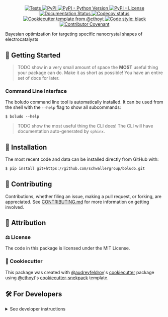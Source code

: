 <!--
<p align="center">
  <img src="https://github.com/schwallergroup/boludo/raw/main/docs/source/logo.png" height="150">
</p>
-->

<h1 align="center">
  
</h1>

<p align="center">
    <a href="https://github.com/schwallergroup/boludo/actions/workflows/tests.yml">
        <img alt="Tests" src="https://github.com/schwallergroup/boludo/workflows/Tests/badge.svg" />
    </a>
    <a href="https://pypi.org/project/boludo">
        <img alt="PyPI" src="https://img.shields.io/pypi/v/boludo" />
    </a>
    <a href="https://pypi.org/project/boludo">
        <img alt="PyPI - Python Version" src="https://img.shields.io/pypi/pyversions/boludo" />
    </a>
    <a href="https://github.com/schwallergroup/boludo/blob/main/LICENSE">
        <img alt="PyPI - License" src="https://img.shields.io/pypi/l/boludo" />
    </a>
    <a href='https://boludo.readthedocs.io/en/latest/?badge=latest'>
        <img src='https://readthedocs.org/projects/boludo/badge/?version=latest' alt='Documentation Status' />
    </a>
    <a href="https://codecov.io/gh/schwallergroup/boludo/branch/main">
        <img src="https://codecov.io/gh/schwallergroup/boludo/branch/main/graph/badge.svg" alt="Codecov status" />
    </a>  
    <a href="https://github.com/cthoyt/cookiecutter-python-package">
        <img alt="Cookiecutter template from @cthoyt" src="https://img.shields.io/badge/Cookiecutter-snekpack-blue" /> 
    </a>
    <a href='https://github.com/psf/black'>
        <img src='https://img.shields.io/badge/code%20style-black-000000.svg' alt='Code style: black' />
    </a>
    <a href="https://github.com/schwallergroup/boludo/blob/main/.github/CODE_OF_CONDUCT.md">
        <img src="https://img.shields.io/badge/Contributor%20Covenant-2.1-4baaaa.svg" alt="Contributor Covenant"/>
    </a>
</p>

Bayesian optimization for targeting specific nanocrystal shapes of electrocatalysts

## 💪 Getting Started

> TODO show in a very small amount of space the **MOST** useful thing your package can do.
> Make it as short as possible! You have an entire set of docs for later.

### Command Line Interface

The boludo command line tool is automatically installed. It can
be used from the shell with the `--help` flag to show all subcommands:

```shell
$ boludo --help
```

> TODO show the most useful thing the CLI does! The CLI will have documentation auto-generated
> by `sphinx`.

## 🚀 Installation

<!-- Uncomment this section after your first ``tox -e finish``
The most recent release can be installed from
[PyPI](https://pypi.org/project/boludo/) with:

```shell
$ pip install boludo
```
-->

The most recent code and data can be installed directly from GitHub with:

```bash
$ pip install git+https://github.com/schwallergroup/boludo.git
```

## 👐 Contributing

Contributions, whether filing an issue, making a pull request, or forking, are appreciated. See
[CONTRIBUTING.md](https://github.com/schwallergroup/boludo/blob/master/.github/CONTRIBUTING.md) for more information on getting involved.

## 👋 Attribution

### ⚖️ License

The code in this package is licensed under the MIT License.

<!--
### 📖 Citation

Citation goes here!
-->

<!--
### 🎁 Support

This project has been supported by the following organizations (in alphabetical order):

- [Harvard Program in Therapeutic Science - Laboratory of Systems Pharmacology](https://hits.harvard.edu/the-program/laboratory-of-systems-pharmacology/)

-->

<!--
### 💰 Funding

This project has been supported by the following grants:

| Funding Body                                             | Program                                                                                                                       | Grant           |
|----------------------------------------------------------|-------------------------------------------------------------------------------------------------------------------------------|-----------------|
| DARPA                                                    | [Automating Scientific Knowledge Extraction (ASKE)](https://www.darpa.mil/program/automating-scientific-knowledge-extraction) | HR00111990009   |
-->

### 🍪 Cookiecutter

This package was created with [@audreyfeldroy](https://github.com/audreyfeldroy)'s
[cookiecutter](https://github.com/cookiecutter/cookiecutter) package using [@cthoyt](https://github.com/cthoyt)'s
[cookiecutter-snekpack](https://github.com/cthoyt/cookiecutter-snekpack) template.

## 🛠️ For Developers

<details>
  <summary>See developer instructions</summary>

The final section of the README is for if you want to get involved by making a code contribution.

### Development Installation

To install in development mode, use the following:

```bash
$ git clone git+https://github.com/schwallergroup/boludo.git
$ cd boludo
$ pip install -e .
```

### 🥼 Testing

After cloning the repository and installing `tox` with `pip install tox`, the unit tests in the `tests/` folder can be
run reproducibly with:

```shell
$ tox
```

Additionally, these tests are automatically re-run with each commit in a [GitHub Action](https://github.com/schwallergroup/boludo/actions?query=workflow%3ATests).

### 📖 Building the Documentation

The documentation can be built locally using the following:

```shell
$ git clone git+https://github.com/schwallergroup/boludo.git
$ cd boludo
$ tox -e docs
$ open docs/build/html/index.html
``` 

The documentation automatically installs the package as well as the `docs`
extra specified in the [`setup.cfg`](setup.cfg). `sphinx` plugins
like `texext` can be added there. Additionally, they need to be added to the
`extensions` list in [`docs/source/conf.py`](docs/source/conf.py).

### 📦 Making a Release

After installing the package in development mode and installing
`tox` with `pip install tox`, the commands for making a new release are contained within the `finish` environment
in `tox.ini`. Run the following from the shell:

```shell
$ tox -e finish
```

This script does the following:

1. Uses [Bump2Version](https://github.com/c4urself/bump2version) to switch the version number in the `setup.cfg`,
   `src/boludo/version.py`, and [`docs/source/conf.py`](docs/source/conf.py) to not have the `-dev` suffix
2. Packages the code in both a tar archive and a wheel using [`build`](https://github.com/pypa/build)
3. Uploads to PyPI using [`twine`](https://github.com/pypa/twine). Be sure to have a `.pypirc` file configured to avoid the need for manual input at this
   step
4. Push to GitHub. You'll need to make a release going with the commit where the version was bumped.
5. Bump the version to the next patch. If you made big changes and want to bump the version by minor, you can
   use `tox -e bumpversion -- minor` after.
</details>
